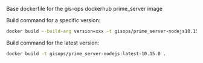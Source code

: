 Base dockerfile for the gis-ops dockerhub prime_server image

Build command for a specific version:
```bash
docker build --build-arg version=xxx -t gisops/prime_server-nodejs10.15.0:xxx .
```

Build command for the latest version:
```bash
docker build -t gisops/prime_server-nodejs:latest-10.15.0 .
```